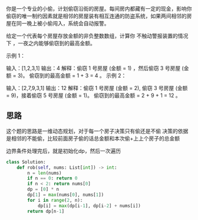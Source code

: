你是一个专业的小偷，计划偷窃沿街的房屋。每间房内都藏有一定的现金，影响你偷窃的唯一制约因素就是相邻的房屋装有相互连通的防盗系统，如果两间相邻的房屋在同一晚上被小偷闯入，系统会自动报警。

给定一个代表每个房屋存放金额的非负整数数组，计算你 不触动警报装置的情况下 ，一夜之内能够偷窃到的最高金额。


示例 1：

输入：[1,2,3,1]
输出：4
解释：偷窃 1 号房屋 (金额 = 1) ，然后偷窃 3 号房屋 (金额 = 3)。
     偷窃到的最高金额 = 1 + 3 = 4 。
示例 2：

输入：[2,7,9,3,1]
输出：12
解释：偷窃 1 号房屋 (金额 = 2), 偷窃 3 号房屋 (金额 = 9)，接着偷窃 5 号房屋 (金额 = 1)。
     偷窃到的最高金额 = 2 + 9 + 1 = 12 。

## 思路
这个题的思路是一维动态规划，对于每一个房子决策只有偷还是不偷
决策的依据是相邻的不能偷，比较前面房子偷的话总金额和本次偷+上上个房子的总金额

边界条件处理完后，就是初始化dp，然后一次遍历

```py
class Solution:
    def rob(self, nums: List[int]) -> int:
        n = len(nums)
        if n == 0: return 0
        if n < 2: return nums[0]
        dp = [0] * n
        dp[1] = max(nums[0], nums[1])
        for i in range(2, n):
            dp[i] = max(dp[i-1], dp[i-2] + nums[i])
        return dp[n-1]
```
